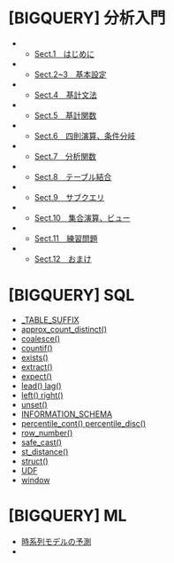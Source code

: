 # [BIGQUERY] 分析入門
- - [Sect.1　はじめに](google_bigquery)
- - [Sect.2~3　基本設定](google_bigquery_2_3)
- - [Sect.4　基計文法](google_bigquery_4)
- - [Sect.5　基計関数](google_bigquery_5)
- - [Sect.6　四則演算、条件分岐](google_bigquery_6)
- - [Sect.7　分析関数](google_bigquery_7)
- - [Sect.8　テーブル結合](google_bigquery_8)
- - [Sect.9　サブクエリ](google_bigquery_9)
- - [Sect.10　集合演算、ビュー](google_bigquery_10)
- - [Sect.11　練習問題](google_bigquery_11)
- - [Sect.12　おまけ](google_bigquery_12)


# [BIGQUERY] SQL
- [_TABLE_SUFFIX](sql_table_suffix)
- [approx_count_distinct()](sql_approx_count_distinct)
- [coalesce()](sql_coalesce)
- [countif()](sql_countif)
- [exists()](sql_exists)
- [extract()](sql_extract)
- [expect()](sql_expect)
- [lead() lag()](sql_lead)
- [left() right()](sql_left_right)
- [unset()](sql_unset)
- [INFORMATION_SCHEMA](sql_information_schema)
- [percentile_cont() percentile_disc()](sql_percentile)
- [row_number()](sql_row_number)
- [safe_cast()](sql_safe_cast)
- [st_distance()](sql_st_distance)
- [struct()](sql_struct)
- [UDF](sql_udf)
- [window](sql_window)


# [BIGQUERY] ML
- [時系列モデルの予測](ml_time_series)
- []()

